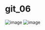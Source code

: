 # git_06
![image](https://github.com/ShtukaSC/git_06/assets/157224251/92c0e748-6665-4237-b02a-567e26c555a6)
![image](https://github.com/ShtukaSC/git_06/assets/157224251/bda19584-85ba-415a-b44f-c48e914acda0)
